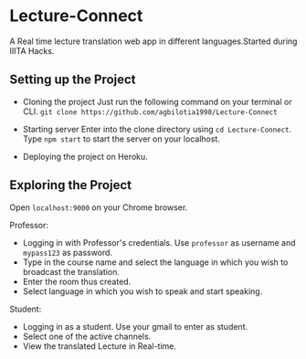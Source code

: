 # Lecture-Connect
A Real time lecture translation web app in different languages.Started during IIITA Hacks.

## Setting up the Project

- Cloning the project
Just run the following command on your terminal or CLI.
``` git clone https://github.com/agbilotia1998/Lecture-Connect ```

- Starting server
Enter into the clone directory using ``` cd Lecture-Connect ```.
Type ``` npm start ``` to start the server on your localhost.

- Deploying the project on Heroku.

## Exploring the Project

Open ``` localhost:9000 ``` on your Chrome browser.

Professor:
  - Logging in with Professor's credentials. Use ``` professor ``` as username and ``` mypass123 ``` as password.
  - Type in the course name and select the language in which you wish to broadcast the translation.
  - Enter the room thus created.
  - Select language in which you wish to speak and start speaking.


Student:
  - Logging in as a student. Use your gmail to enter as student.
  - Select one of the active channels.
  - View the translated Lecture in Real-time.

